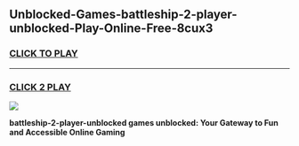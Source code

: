 
## Unblocked-Games-battleship-2-player-unblocked-Play-Online-Free-8cux3
<h3>
<a href="https://premium76.site?title=battleship-2-player-unblocked&ref=26A">CLICK TO PLAY</a></h3>
<hr>

<h3>
<a href="https://premium76.site?title=battleship-2-player-unblocked&ref=26A">CLICK 2 PLAY</a>
  
</h3>

<a href="https://premium76.site?title=battleship-2-player-unblocked&ref=26A"><img src="https://clearcache.store/games.png"></a>


**battleship-2-player-unblocked games unblocked: Your Gateway to Fun and Accessible Online Gaming**
